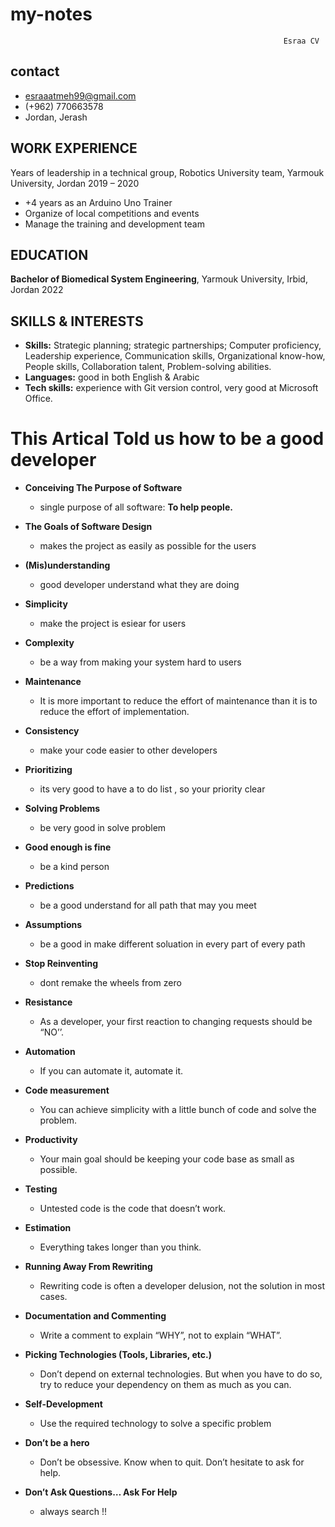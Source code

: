 # my-notes
                                                                 Esraa CV
## contact                                                 
* esraaatmeh99@gmail.com
* (+962) 770663578 
* Jordan, Jerash

## WORK EXPERIENCE

Years of leadership in a technical group, Robotics University team, Yarmouk University, Jordan                     2019 – 2020                                                                 
*	+4 years as an Arduino Uno Trainer  
*	Organize of local competitions and events
*	Manage the training and development team  


## EDUCATION
**Bachelor of Biomedical System Engineering**, Yarmouk University, Irbid, Jordan   	                2022

## SKILLS & INTERESTS
*	**Skills:** Strategic planning; strategic partnerships; Computer proficiency, Leadership experience, Communication skills, Organizational know-how, People skills, Collaboration talent, Problem-solving abilities.
*	**Languages:** good in both English & Arabic
*	**Tech skills:** experience with Git version control, very good at Microsoft Office.


# This Artical Told us how to be a good developer 
* **Conceiving The Purpose of Software**
    *  single purpose of all software: **To help people.**
* **The Goals of Software Design**
    * makes the project as easily as possible  for the users
* **(Mis)understanding**
    * good developer understand what they are doing
* **Simplicity**
    * make the project is esiear for users 
* **Complexity**
    * be a way from making your system hard to users 
* **Maintenance**
    * It is more important to reduce the effort of maintenance than it is to reduce the effort of implementation.
* **Consistency**
    * make your code easier to other developers 
* **Prioritizing**
    * its very good to have a to do list , so your priority clear
* **Solving Problems**
    * be very good in solve problem
* **Good enough is fine**
    * be a kind person 
* **Predictions**
    * be a good understand for all path that may you meet
* **Assumptions**
    * be a good in make different soluation in every part of every path
* **Stop Reinventing**
    * dont remake the wheels from zero
* **Resistance**
    * As a developer, your first reaction to changing requests should be “NO’’.

* **Automation**
     * If you can automate it, automate it.

* **Code measurement**
     * You can achieve simplicity with a little bunch of code and solve the problem.
* **Productivity**
    * Your main goal should be keeping your code base as small as possible.
* **Testing**
    * Untested code is the code that doesn’t work.

* **Estimation**
    * Everything takes longer than you think.
* **Running Away From Rewriting**
    * Rewriting code is often a developer delusion, not the solution in most cases.
* **Documentation and Commenting**
    * Write a comment to explain “WHY”, not to explain “WHAT”.

* **Picking Technologies (Tools, Libraries, etc.)**
     * Don’t depend on external technologies. But when you have to do so, try to reduce your dependency on them as much as you can.
* **Self-Development**
    * Use the required technology to solve a specific problem
* **Don’t be a hero**
    * Don’t be obsessive. Know when to quit. Don’t hesitate to ask for help.

* **Don’t Ask Questions… Ask For Help**
    * always search !!
